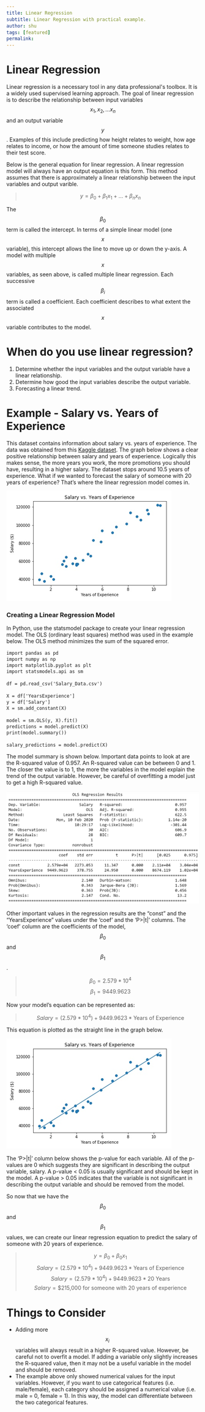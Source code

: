 ```yaml
---
title: Linear Regression
subtitle: Linear Regression with practical example.
author: shu
tags: [featured]
permalink:
---
```


# Linear Regression
Linear regression is a necessary tool in any data professional's toolbox. It is a widely used supervised learning approach. The goal of linear regression is to describe the relationship between input variables $$x_{1}, x_{2}, ... x_{n}$$ and an output variable $$y$$. Examples of this include predicting how height relates to weight, how age relates to income, or how the amount of time someone studies relates to their test score. 

Below is the general equation for linear regression. A linear regression model will always have an output equation is this form. This method assumes that there is approximately a linear relationship between the input variables and output varible.

>$$y=\beta_{0}+\beta_{1}x_{1}+...+\beta_{n}x_{n}$$

The $$\beta_{0}$$ term is called the intercept. In terms of a simple linear model (one $$x$$ variable), this intercept allows the line to move up or down the y-axis. A model with multiple $$x$$ variables, as seen above, is called multiple linear regression. Each successive $$\beta_{i}$$ term is called a coefficient. Each coefficient describes to what extent the associated $$x$$ variable contributes to the model.
 
# When do you use linear regression?

  1. Determine whether the input variables and the output variable have a linear relationship.
  2. Determine how good the input variables describe the output variable.
  3. Forecasting a linear trend.

# Example - Salary vs. Years of Experience
This dataset contains information about salary vs. years of experience. The data was obtained from this [Kaggle dataset]. The graph below shows a clear positive relationship between salary and years of experience. Logically this makes sense, the more years you work, the more promotions you should have, resulting in a higher salary. The dataset stops around 10.5 years of experience. What if we wanted to forecast the salary of someone with 20 years of experience? That’s where the linear regression model comes in.

![Image of Linear Regression Data](https://raw.githubusercontent.com/shuzlee/reg_linear/master/Salary%20vs.%20Years%20of%20Experience.jpg)

### Creating a Linear Regression Model
In Python, use the statsmodel package to create your linear regression model. The OLS (ordinary least squares) method was used in the example below. The OLS method minimizes the sum of the squared error.
```
import pandas as pd
import numpy as np
import matplotlib.pyplot as plt
import statsmodels.api as sm

df = pd.read_csv('Salary_Data.csv')

X = df['YearsExperience']
y = df['Salary']
X = sm.add_constant(X)

model = sm.OLS(y, X).fit()
predictions = model.predict(X)
print(model.summary())

salary_predictions = model.predict(X)
```
The model summary is shown below. Important data points to look at are the R-squared value of 0.957. An R-squared value can be between 0 and 1. The closer the value is to 1, the more the variables in the model explain the trend of the output variable. However, be careful of overfitting a model just to get a high R-squared value.

![Image of OLS Model](https://raw.githubusercontent.com/shuzlee/reg_linear/master/OLSReg.JPG)

Other important values in the regression results are the “const” and the “YearsExperience” values under the ‘coef’ and the ‘P>|t|’ columns. The ‘coef’ column are the coefficients of the model, $$\beta_{0}$$ and $$\beta_{1}$$.

> $$\beta_{0}=2.579*10^4$$
> $$\beta_{1}=9449.9623$$

Now your model’s equation can be represented as:
> $$Salary=(2.579*10^4)+9449.9623*\textrm{Years of Experience}$$

This equation is plotted as the straight line in the graph below.

![Image of Linear Regression Data w/ Trendline](https://raw.githubusercontent.com/shuzlee/reg_linear/master/Salary%20vs.%20Years%20of%20Experience%20Pred.jpg)

The ‘P>|t|’ column below shows the p-value for each variable. All of the p-values are 0 which suggests they are significant in describing the output variable, salary. A p-value < 0.05 is usually significant and should be kept in the model. A p-value > 0.05 indicates that the variable is not significant in describing the output variable and should be removed from the model.

So now that we have the $$\beta_{0}$$ and $$\beta_{1}$$ values, we can create our linear regression equation to predict the salary of someone with 20 years of experience.

> $$y=\beta_{0}+\beta_{0}x_{1}$$
> $$Salary = (2.579*10^4) + 9449.9623 * \textrm{Years  of Experience}$$
> $$Salary = (2.579*10^4) + 9449.9623 * 20\textrm{ Years}$$
> $$Salary = \textrm{\$215,000 for someone with 20 years of experience}$$

# Things to Consider
- Adding more $$x_{i}$$ variables will always result in a higher R-squared value. However, be careful not to overfit a model. If adding a variable only slightly increases the R-squared value, then it may not be a useful variable in the model and should be removed.
- The example above only showed numerical values for the input variables. However, if you want to use categorical features (i.e. male/female), each category should be assigned a numerical value (i.e. male = 0, female = 1). In this way, the model can differentiate between the two categorical features.

[//]: # (These are reference links used in the body of this note and get stripped out when the markdown processor does its job. There is no need to format nicely because it shouldn't be seen.)

   [Kaggle Dataset]: <https://www.kaggle.com/karthickveerakumar/salary-data-simple-linear-regression>